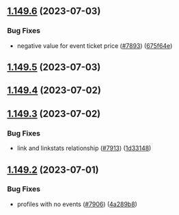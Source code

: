 ## [1.149.6](https://github.com/EddieHubCommunity/LinkFree/compare/v1.149.5...v1.149.6) (2023-07-03)


### Bug Fixes

* negative value for event ticket price ([#7893](https://github.com/EddieHubCommunity/LinkFree/issues/7893)) ([675f64e](https://github.com/EddieHubCommunity/LinkFree/commit/675f64e3d080001accdb014d0bfbca19c8573511))



## [1.149.5](https://github.com/EddieHubCommunity/LinkFree/compare/v1.149.4...v1.149.5) (2023-07-03)



## [1.149.4](https://github.com/EddieHubCommunity/LinkFree/compare/v1.149.3...v1.149.4) (2023-07-02)



## [1.149.3](https://github.com/EddieHubCommunity/LinkFree/compare/v1.149.2...v1.149.3) (2023-07-02)


### Bug Fixes

* link and linkstats relationship ([#7913](https://github.com/EddieHubCommunity/LinkFree/issues/7913)) ([1d33148](https://github.com/EddieHubCommunity/LinkFree/commit/1d33148c7626df7f0ed70de0dbd2c93fb7ef21bc))



## [1.149.2](https://github.com/EddieHubCommunity/LinkFree/compare/v1.149.1...v1.149.2) (2023-07-01)


### Bug Fixes

* profiles with no events ([#7906](https://github.com/EddieHubCommunity/LinkFree/issues/7906)) ([4a289b8](https://github.com/EddieHubCommunity/LinkFree/commit/4a289b8cf8b58af8aecf8ff76af6d24e68da4b03))



